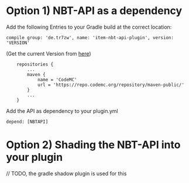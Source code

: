 # Option 1) NBT-API as a dependency
Add the following Entries to your Gradle build at the correct location:
```
compile group: 'de.tr7zw', name: 'item-nbt-api-plugin', version: 'VERSION'
```
(Get the current Version from [here](https://www.spigotmc.org/resources/nbt-api.7939/))
```
	repositories {
        ...
        maven {
            name = 'CodeMC'
            url = 'https://repo.codemc.org/repository/maven-public/'
        }
        ...
    }
```
Add the API as dependency to your plugin.yml
```
depend: [NBTAPI]
```

# Option 2) Shading the NBT-API into your plugin

// TODO, the gradle shadow plugin is used for this